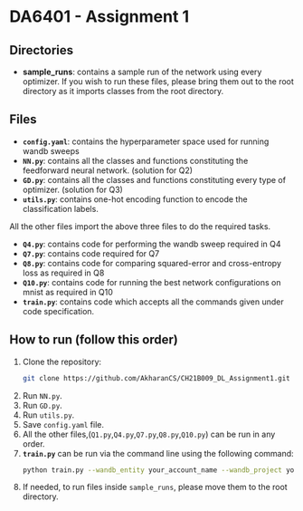 # DA6401 - Assignment 1

## Directories
- **sample_runs**: contains a sample run of the network using every optimizer. If you wish to run these files, please bring them out to the root directory as it imports classes from the root directory.

## Files 
- **`config.yaml`**: contains the hyperparameter space used for running wandb sweeps
- **`NN.py`**: contains all the classes and functions constituting the feedforward neural network. (solution for Q2)
- **`GD.py`**: contains all the classes and functions constituting every type of optimizer. (solution for Q3)
- **`utils.py`**: contains one-hot encoding function to encode the classification labels.

All the other files import the above three files to do the required tasks.

- **`Q4.py`**: contains code for performing the wandb sweep required in Q4
- **`Q7.py`**: contains code required for Q7
- **`Q8.py`**: contains code for comparing squared-error and cross-entropy loss as required in Q8
- **`Q10.py`**: contains code for running the best network configurations on mnist as required in Q10
- **`train.py`**: contains code which accepts all the commands given under code specification. 

## How to run (follow this order)
1. Clone the repository:
   ```bash
   git clone https://github.com/AkharanCS/CH21B009_DL_Assignment1.git
   ```
2. Run `NN.py`. <br>
3. Run `GD.py`. <br>
4. Run `utils.py`. <br>
5. Save `config.yaml` file. <br>
6. All the other files,(`Q1.py`,`Q4.py`,`Q7.py`,`Q8.py`,`Q10.py`) can be run in any order. <br>
7. **`train.py`** can be run via the command line using the following command:
    ```bash
    python train.py --wandb_entity your_account_name --wandb_project your_project_name
    ```
8. If needed, to run files inside `sample_runs`, please move them to the root directory. <br>


